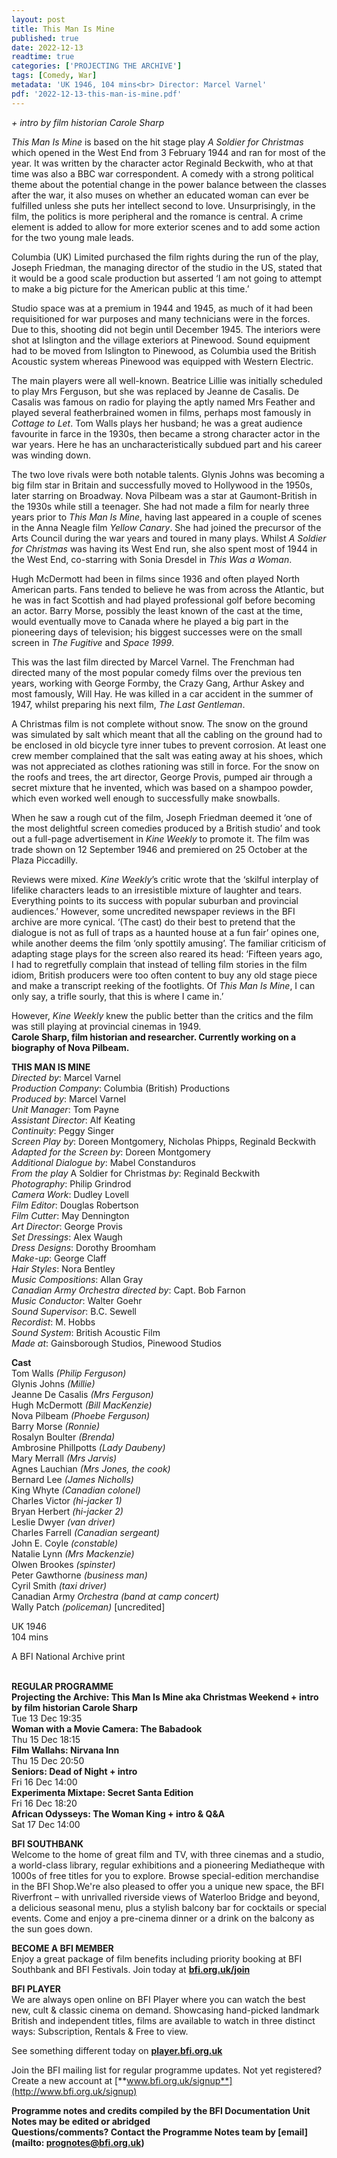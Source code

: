 ```yaml
---
layout: post
title: This Man Is Mine
published: true
date: 2022-12-13
readtime: true
categories: ['PROJECTING THE ARCHIVE']
tags: [Comedy, War]
metadata: 'UK 1946, 104 mins<br> Director: Marcel Varnel'
pdf: '2022-12-13-this-man-is-mine.pdf'
---
```


_+ intro by film historian Carole Sharp_

_This Man Is Mine_ is based on the hit stage play _A Soldier for Christmas_ which opened in the West End from 3 February 1944 and ran for most of the year. It was written by the character actor Reginald Beckwith, who at that time was also a BBC war correspondent. A comedy with a strong political theme about the potential change in the power balance between the classes after the war, it also muses on whether an educated woman can ever be fulfilled unless she puts her intellect second to love. Unsurprisingly, in the film, the politics is more peripheral and the romance is central. A crime element is added to allow for more exterior scenes and to add some action for the two young male leads.

Columbia (UK) Limited purchased the film rights during the run of the play, Joseph Friedman, the managing director of the studio in the US, stated that it would be a good scale production but asserted ‘I am not going to attempt to make a big picture for the American public at this time.’

Studio space was at a premium in 1944 and 1945, as much of it had been requisitioned for war purposes and many technicians were in the forces. Due to this, shooting did not begin until December 1945. The interiors were shot at Islington and the village exteriors at Pinewood. Sound equipment had to be moved from Islington to Pinewood, as Columbia used the British Acoustic system whereas Pinewood was equipped with Western Electric.

The main players were all well-known. Beatrice Lillie was initially scheduled to play Mrs Ferguson, but she was replaced by Jeanne de Casalis. De Casalis was famous on radio for playing the aptly named Mrs Feather and played several featherbrained women in films, perhaps most famously in _Cottage to Let_. Tom Walls plays her husband; he was a great audience favourite in farce in the 1930s, then became a strong character actor in the war years. Here he has an uncharacteristically subdued part and his career was winding down.

The two love rivals were both notable talents. Glynis Johns was becoming a big film star in Britain and successfully moved to Hollywood in the 1950s, later starring on Broadway. Nova Pilbeam was a star at Gaumont-British in the 1930s while still a teenager. She had not made a film for nearly three years prior to _This Man Is Mine_, having last appeared in a couple of scenes in the Anna Neagle film _Yellow Canary_. She had joined the precursor of the Arts Council during the war years and toured in many plays. Whilst _A Soldier for Christmas_ was having its West End run, she also spent most of 1944 in the West End, co-starring with Sonia Dresdel in _This Was a Woman_.

Hugh McDermott had been in films since 1936 and often played North American parts. Fans tended to believe he was from across the Atlantic, but he was in fact Scottish and had played professional golf before becoming an actor. Barry Morse, possibly the least known of the cast at the time, would eventually move to Canada where he played a big part in the pioneering days of television; his biggest successes were on the small screen in _The Fugitive_ and _Space 1999_.

This was the last film directed by Marcel Varnel. The Frenchman had directed many of the most popular comedy films over the previous ten years, working with George Formby, the Crazy Gang, Arthur Askey and most famously, Will Hay. He was killed in a car accident in the summer of 1947, whilst preparing his next film, _The Last Gentleman_.

A Christmas film is not complete without snow. The snow on the ground was simulated by salt which meant that all the cabling on the ground had to be enclosed in old bicycle tyre inner tubes to prevent corrosion. At least one crew member complained that the salt was eating away at his shoes, which was not appreciated as clothes rationing was still in force. For the snow on the roofs and trees, the art director, George Provis, pumped air through a secret mixture that he invented, which was based on a shampoo powder, which even worked well enough to successfully make snowballs.

When he saw a rough cut of the film, Joseph Friedman deemed it ‘one of the most delightful screen comedies produced by a British studio’ and took out a full-page advertisement in _Kine Weekly_ to promote it. The film was trade shown on 12 September 1946 and premiered on 25 October at the Plaza Piccadilly.

Reviews were mixed. _Kine_ _Weekly_’s critic wrote that the ‘skilful interplay of lifelike characters leads to an irresistible mixture of laughter and tears.  Everything points to its success with popular suburban and provincial audiences.’ However, some uncredited newspaper reviews in the BFI archive are more cynical. ‘(The cast) do their best to pretend that the dialogue is not as full of traps as a haunted house at a fun fair’ opines one, while another deems the film ‘only spottily amusing’. The familiar criticism of adapting stage plays for the screen also reared its head: ‘Fifteen years ago, I had to regretfully complain that instead of telling film stories in the film idiom, British producers were too often content to buy any old stage piece and make a transcript reeking of the footlights. Of _This Man Is Mine_, I can only say, a trifle sourly, that this is where I came in.’

However, _Kine Weekly_ knew the public better than the critics and the film was still playing at provincial cinemas in 1949.  
**Carole Sharp, film historian and researcher. Currently working on a biography of Nova Pilbeam.**

**THIS MAN IS MINE**  
_Directed by_: Marcel Varnel  
_Production Company_: Columbia (British) Productions  
_Produced by_: Marcel Varnel  
_Unit Manager_: Tom Payne  
_Assistant Director_: Alf Keating  
_Continuity_: Peggy Singer  
_Screen Play by_: Doreen Montgomery, Nicholas Phipps, Reginald Beckwith  
_Adapted for the Screen by_: Doreen Montgomery  
_Additional Dialogue by_: Mabel Constanduros  
_From the play_ A Soldier for Christmas _by_: Reginald Beckwith  
_Photography_: Philip Grindrod  
_Camera Work_: Dudley Lovell  
_Film Editor_: Douglas Robertson  
_Film Cutter_: May Dennington  
_Art Director_: George Provis  
_Set Dressings_: Alex Waugh  
_Dress Designs_: Dorothy Broomham  
_Make-up_: George Claff  
_Hair Styles_: Nora Bentley  
_Music Compositions_: Allan Gray  
_Canadian Army Orchestra directed by_: Capt. Bob Farnon  
_Music Conductor_: Walter Goehr  
_Sound Supervisor_: B.C. Sewell  
_Recordist_: M. Hobbs  
_Sound System_: British Acoustic Film  
_Made at_: Gainsborough Studios, Pinewood Studios  

**Cast**  
Tom Walls _(Philip Ferguson)_  
Glynis  Johns _(Millie)_  
Jeanne  De  Casalis _(Mrs Ferguson)_  
Hugh  McDermott _(Bill MacKenzie)_  
Nova  Pilbeam _(Phoebe Ferguson)_  
Barry  Morse _(Ronnie)_  
Rosalyn  Boulter _(Brenda)_  
Ambrosine  Phillpotts _(Lady Daubeny)_  
Mary  Merrall _(Mrs Jarvis)_  
Agnes  Lauchian _(Mrs Jones, the cook)_  
Bernard  Lee _(James Nicholls)_  
King  Whyte _(Canadian colonel)_  
Charles  Victor _(hi-jacker 1)_  
Bryan  Herbert _(hi-jacker 2)_  
Leslie  Dwyer _(van driver)_  
Charles  Farrell _(Canadian sergeant)_  
John  E.  Coyle _(constable)_  
Natalie  Lynn _(Mrs Mackenzie)_  
Olwen  Brookes _(spinster)_  
Peter  Gawthorne _(business man)_  
Cyril  Smith _(taxi driver)_  
Canadian  Army _Orchestra (band at camp  concert)_  
Wally  Patch _(policeman)_ [uncredited]  

UK 1946  
104 mins  

A BFI National Archive print  
<br>

**REGULAR PROGRAMME**  
**Projecting the Archive: This Man Is Mine aka Christmas Weekend + intro by film historian Carole Sharp**  
Tue 13 Dec 19:35  
**Woman with a Movie Camera: The Babadook**  
Thu 15 Dec 18:15  
**Film Wallahs: Nirvana Inn**  
Thu 15 Dec 20:50  
**Seniors: Dead of Night + intro**  
Fri 16 Dec 14:00  
**Experimenta Mixtape: Secret Santa Edition**  
Fri 16 Dec 18:20  
**African Odysseys: The Woman King + intro & Q&A**  
Sat 17 Dec 14:00
<br>

**BFI SOUTHBANK**  
Welcome to the home of great film and TV, with three cinemas and a studio, a world-class library, regular exhibitions and a pioneering Mediatheque with 1000s of free titles for you to explore. Browse special-edition merchandise in the BFI Shop.We&#39;re also pleased to offer you a unique new space, the BFI Riverfront – with unrivalled riverside views of Waterloo Bridge and beyond, a delicious seasonal menu, plus a stylish balcony bar for cocktails or special events. Come and enjoy a pre-cinema dinner or a drink on the balcony as the sun goes down.  

**BECOME A BFI MEMBER**  
Enjoy a great package of film benefits including priority booking at BFI Southbank and BFI Festivals. Join today at [**bfi.org.uk/join**](http://www.bfi.org.uk/join)  

**BFI PLAYER**  
 We are always open online on BFI Player where you can watch the best new, cult &amp; classic cinema on demand. Showcasing hand-picked landmark British and independent titles, films are available to watch in three distinct ways: Subscription, Rentals &amp; Free to view.  

See something different today on [**player.bfi.org.uk**](https://player.bfi.org.uk)  

Join the BFI mailing list for regular programme updates. Not yet registered? Create a new account at [**www.bfi.org.uk/signup**](http://www.bfi.org.uk/signup)

**Programme notes and credits compiled by the BFI Documentation Unit  
Notes may be edited or abridged  
Questions/comments? Contact the Programme Notes team by [email](mailto: prognotes@bfi.org.uk)**
